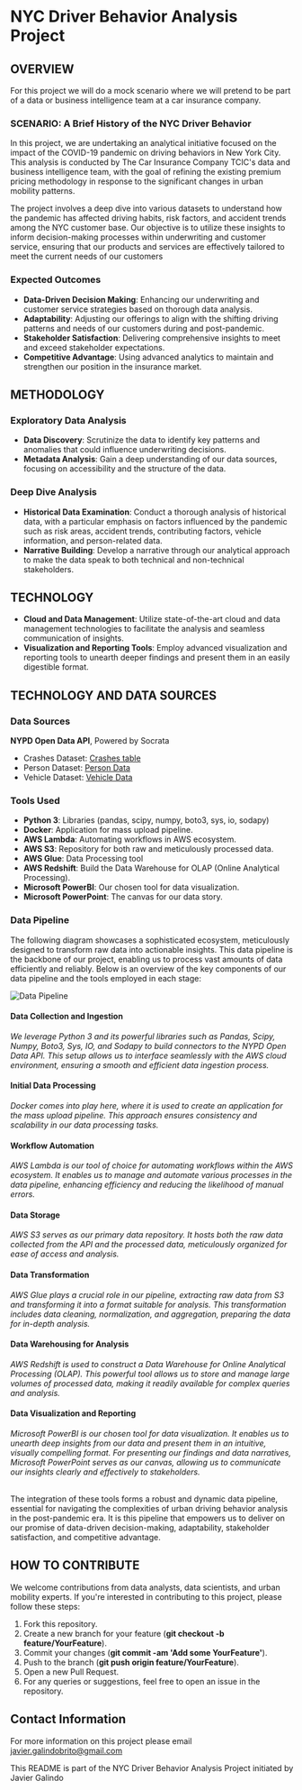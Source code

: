 # NYC Driver Behavior Analysis Project
## OVERVIEW
For this project we will do a mock scenario where we will pretend to be part of a data or business intelligence team at a car insurance company.

### SCENARIO: A Brief History of the NYC Driver Behavior

In this project, we are undertaking an analytical initiative focused on the impact of the COVID-19 pandemic on driving behaviors in New York City. This analysis is conducted by The Car Insurance Company TCIC's data and business intelligence team, with the goal of refining the existing premium pricing methodology in response to the significant changes in urban mobility patterns.

The project involves a deep dive into various datasets to understand how the pandemic has affected driving habits, risk factors, and accident trends among the NYC customer base. Our objective is to utilize these insights to inform decision-making processes within underwriting and customer service, ensuring that our products and services are effectively tailored to meet the current needs of our customers

### Expected Outcomes
- **Data-Driven Decision Making**: Enhancing our underwriting and customer service strategies based on thorough data analysis.
- **Adaptability**: Adjusting our offerings to align with the shifting driving patterns and needs of our customers during and post-pandemic.
- **Stakeholder Satisfaction**: Delivering comprehensive insights to meet and exceed stakeholder expectations.
- **Competitive Advantage**: Using advanced analytics to maintain and strengthen our position in the insurance market.

## METHODOLOGY
### Exploratory Data Analysis
- **Data Discovery**: Scrutinize the data to identify key patterns and anomalies that could influence underwriting decisions.
- **Metadata Analysis**: Gain a deep understanding of our data sources, focusing on accessibility and the structure of the data.

### Deep Dive Analysis
- **Historical Data Examination**: Conduct a thorough analysis of historical data, with a particular emphasis on factors influenced by the pandemic such as risk areas, accident trends, contributing factors, vehicle information, and person-related data.
- **Narrative Building**: Develop a narrative through our analytical approach to make the data speak to both technical and non-technical stakeholders.

## TECHNOLOGY
- **Cloud and Data Management**: Utilize state-of-the-art cloud and data management technologies to facilitate the analysis and seamless communication of insights.
- **Visualization and Reporting Tools**: Employ advanced visualization and reporting tools to unearth deeper findings and present them in an easily digestible format.

## TECHNOLOGY AND DATA SOURCES
### Data Sources
**NYPD Open Data API**, Powered by Socrata
- Crashes Dataset: [Crashes table](https://dev.socrata.com/foundry/data.cityofnewyork.us/h9gi-nx95)
- Person Dataset: [Person Data](https://data.cityofnewyork.us/Public-Safety/Motor-Vehicle-Collisions-Person/f55k-p6yu)
- Vehicle Dataset: [Vehicle Data](https://data.cityofnewyork.us/Public-Safety/Motor-Vehicle-Collisions-Vehicles/bm4k-52h4)

### Tools Used
- **Python 3**: Libraries (pandas, scipy, numpy, boto3, sys, io, sodapy)
- **Docker**: Application for mass upload pipeline.
- **AWS Lambda**: Automating workflows in AWS ecosystem.
- **AWS S3**: Repository for both raw and meticulously processed data.
- **AWS Glue**: Data Processing tool
- **AWS Redshift**: Build the Data Warehouse for OLAP (Online Analytical Processing).
- **Microsoft PowerBI**: Our chosen tool for data visualization.
- **Microsoft PowerPoint**: The canvas for our data story.
  
### Data Pipeline
The following diagram showcases a sophisticated ecosystem, meticulously designed to transform raw data into actionable insights. This data pipeline is the backbone of our project, enabling us to process vast amounts of data efficiently and reliably. Below is an overview of the key components of our data pipeline and the tools employed in each stage:

![Data Pipeline](https://github.com/JavierGalindo91/NYC-Collisions/assets/17058746/09375b87-113e-4fbf-b496-f87b3e9b411f)

#### Data Collection and Ingestion
_We leverage Python 3 and its powerful libraries such as Pandas, Scipy, Numpy, Boto3, Sys, IO, and Sodapy to build connectors to the NYPD Open Data API. This setup allows us to interface seamlessly with the AWS cloud environment, ensuring a smooth and efficient data ingestion process._

#### Initial Data Processing
_Docker comes into play here, where it is used to create an application for the mass upload pipeline. This approach ensures consistency and scalability in our data processing tasks._

#### Workflow Automation
_AWS Lambda is our tool of choice for automating workflows within the AWS ecosystem. It enables us to manage and automate various processes in the data pipeline, enhancing efficiency and reducing the likelihood of manual errors._

#### Data Storage
_AWS S3 serves as our primary data repository. It hosts both the raw data collected from the API and the processed data, meticulously organized for ease of access and analysis._

#### Data Transformation
_AWS Glue plays a crucial role in our pipeline, extracting raw data from S3 and transforming it into a format suitable for analysis. This transformation includes data cleaning, normalization, and aggregation, preparing the data for in-depth analysis._

#### Data Warehousing for Analysis
_AWS Redshift is used to construct a Data Warehouse for Online Analytical Processing (OLAP). This powerful tool allows us to store and manage large volumes of processed data, making it readily available for complex queries and analysis._

#### Data Visualization and Reporting
_Microsoft PowerBI is our chosen tool for data visualization. It enables us to unearth deep insights from our data and present them in an intuitive, visually compelling format.
For presenting our findings and data narratives, Microsoft PowerPoint serves as our canvas, allowing us to communicate our insights clearly and effectively to stakeholders._
<br>
</br>

The integration of these tools forms a robust and dynamic data pipeline, essential for navigating the complexities of urban driving behavior analysis in the post-pandemic era. It is this pipeline that empowers us to deliver on our promise of data-driven decision-making, adaptability, stakeholder satisfaction, and competitive advantage.

## HOW TO CONTRIBUTE
We welcome contributions from data analysts, data scientists, and urban mobility experts. If you're interested in contributing to this project, please follow these steps:

1. Fork this repository.
1. Create a new branch for your feature (**git checkout -b feature/YourFeature**).
1. Commit your changes (**git commit -am 'Add some YourFeature'**).
1. Push to the branch (**git push origin feature/YourFeature**).
1. Open a new Pull Request.
1. For any queries or suggestions, feel free to open an issue in the repository.

## Contact Information
For more information on this project please email javier.galindobrito@gmail.com

This README is part of the NYC Driver Behavior Analysis Project initiated by Javier Galindo
